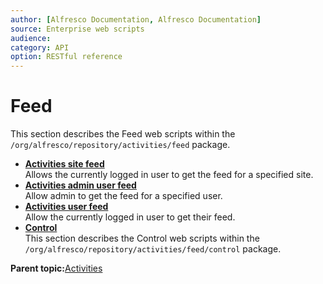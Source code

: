 ```yaml
---
author: [Alfresco Documentation, Alfresco Documentation]
source: Enterprise web scripts
audience: 
category: API
option: RESTful reference
---
```


# Feed

This section describes the Feed web scripts within the `/org/alfresco/repository/activities/feed` package.

-   **[Activities site feed](../references/RESTful-FeedSitefeedGet.md)**  
 Allows the currently logged in user to get the feed for a specified site.
-   **[Activities admin user feed](../references/RESTful-FeedUserfeed-adminGet.md)**  
 Allow admin to get the feed for a specified user.
-   **[Activities user feed](../references/RESTful-FeedUserfeedGet.md)**  
 Allow the currently logged in user to get their feed.
-   **[Control](../references/RESTful-Control.md)**  
 This section describes the Control web scripts within the `/org/alfresco/repository/activities/feed/control` package.

**Parent topic:**[Activities](../references/RESTful-Activities.md)

